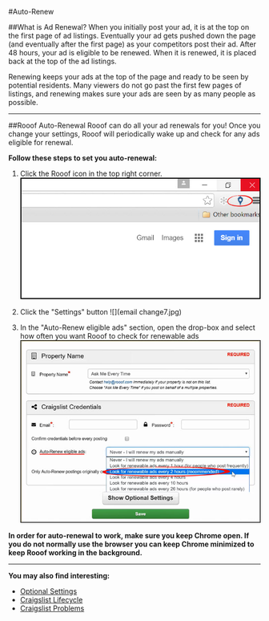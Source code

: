 #Auto-Renew

##What is Ad Renewal?
When you initially post your ad, it is at the top on the first page of ad listings. Eventually your ad gets pushed down the page (and eventually after the first page) as your competitors post their ad. After 48 hours, your ad is eligible to be renewed. When it is renewed, it is placed back at the top of the ad listings.

Renewing keeps your ads at the top of the page and ready to be seen by potential residents. Many viewers do not go past the first few pages of listings, and renewing makes sure your ads are seen by as many people as possible.

---

##Rooof Auto-Renewal
Rooof can do all your ad renewals for you! Once you change your settings, Rooof will periodically wake up and check for any ads eligible for renewal.

**Follow these steps to set you auto-renewal:**

1. Click the Rooof icon in the top right corner.
![](chrome2.jpg)

2. Click the "Settings" button
![](email change7.jpg)

3. In the "Auto-Renew eligible ads" section, open the drop-box and select how often you want Rooof to check for renewable ads
![](renew1.jpg)

**In order for auto-renewal to work, make sure you keep Chrome open. If you do not normally use the browser you can keep Chrome minimized to keep Rooof working in the background.**

---
**You may also find interesting:**
- [Optional Settings](http://docs.rooof.com/rooof_optional_settings.html)
- [Craigslist Lifecycle](http://docs.rooof.com/craigslistlifecycle_md.html)
- [Craigslist Problems](http://docs.rooof.com/craigslist_problems.html)

